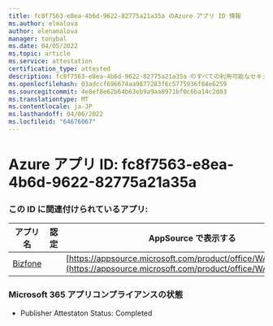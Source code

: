```yaml
---
title: fc8f7563-e8ea-4b6d-9622-82775a21a35a のAzure アプリ ID 情報
ms.author: elmalova
author: elenamalova
manager: tonybal
ms.date: 04/05/2022
ms.topic: article
ms.service: attestation
certification_type: attested
description: fc8f7563-e8ea-4b6d-9622-82775a21a35a のすべての利用可能なセキュリティとコンプライアンス情報。
ms.openlocfilehash: 03adccf696674aa9877283f6c5775936f84e6259
ms.sourcegitcommit: 4e8ef8e62b64b63eb9a9aa8971bf0c6ba14c2d03
ms.translationtype: MT
ms.contentlocale: ja-JP
ms.lasthandoff: 04/06/2022
ms.locfileid: "64676067"
---
```

# <a name="azure-app-id-fc8f7563-e8ea-4b6d-9622-82775a21a35a"></a>Azure アプリ ID: fc8f7563-e8ea-4b6d-9622-82775a21a35a


### <a name="apps-associated-with-this-id"></a>この ID に関連付けられているアプリ:
| **アプリ名** | **認定** | **AppSource で表示する** |
|--------------|---------------|-----------------------|
| [Bizfone](../forward/WA200000874.md) |  | [https://appsource.microsoft.com/product/office/WA200000874](https://appsource.microsoft.com/product/office/WA200000874) |

### <a name="microsoft-365-app-compliance-status"></a>Microsoft 365 アプリコンプライアンスの状態
- Publisher Attestaton Status: Completed
